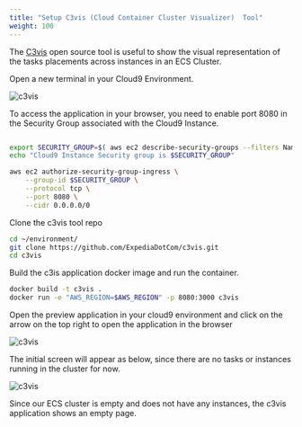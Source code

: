 ```yaml
---
title: "Setup C3vis (Cloud Container Cluster Visualizer)  Tool"
weight: 100
---
```


The [C3vis](https://github.com/ExpediaDotCom/c3vis) open source tool is useful to show the visual representation of the tasks placements across instances in an ECS Cluster.  

Open a new terminal in your Cloud9 Environment.

![c3vis](/images/ecs-spot-capacity-providers/cloud9_new_terminal.png)

To access the application in your browser, you need to enable port 8080 in the Security Group associated with the Cloud9 Instance.

```bash

export SECURITY_GROUP=$( aws ec2 describe-security-groups --filters Name=group-name,Values='aws-cloud9-EcsSpotWorkshop*' | jq -r '.SecurityGroups[0].GroupId')
echo "Cloud9 Instance Security group is $SECURITY_GROUP"

aws ec2 authorize-security-group-ingress \
    --group-id $SECURITY_GROUP \
    --protocol tcp \
    --port 8080 \
    --cidr 0.0.0.0/0

```

Clone the c3vis tool repo 

```bash
cd ~/environment/
git clone https://github.com/ExpediaDotCom/c3vis.git
cd c3vis 
```

Build the c3is application docker image and run the container.

```bash
docker build -t c3vis .
docker run -e "AWS_REGION=$AWS_REGION" -p 8080:3000 c3vis
```

Open the preview application in your cloud9 environment and click on the arrow on the top right to open the application in the browser

![c3vis](/images/ecs-spot-capacity-providers/c3vs_tool.png)

The initial screen will appear as below, since there are no tasks or instances running in the cluster for now.

![c3vis](/images/ecs-spot-capacity-providers/c3vis2.png)

Since our ECS cluster is empty and does not have any instances, the c3vis application shows an empty page.
